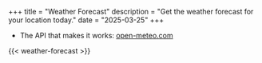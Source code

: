 +++
title = "Weather Forecast"
description = "Get the weather forecast for your location today."
date = "2025-03-25"
+++

* The API that makes it works: [open-meteo.com](https://open-meteo.com/)

{{< weather-forecast >}}